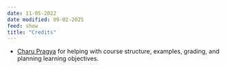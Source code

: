 ```yaml
---
date: 11-05-2022
date modified: 09-02-2025
feed: show
title: "Credits"
---
```




- [Charu Pragya](https://x.com/CharuPragyaa) for helping with course structure, examples, grading, and planning learning objectives.